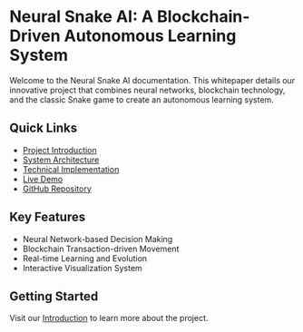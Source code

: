 # Neural Snake AI: A Blockchain-Driven Autonomous Learning System

Welcome to the Neural Snake AI documentation. This whitepaper details our innovative project that combines neural networks, blockchain technology, and the classic Snake game to create an autonomous learning system.

## Quick Links
- [Project Introduction](chapters/1-introduction.md)
- [System Architecture](chapters/2-system-architecture.md)
- [Technical Implementation](chapters/3-technical-implementation.md)
- [Live Demo](https://snakeai.co)
- [GitHub Repository](https://github.com/yourusername/neural-snake-ai)

## Key Features
- Neural Network-based Decision Making
- Blockchain Transaction-driven Movement
- Real-time Learning and Evolution
- Interactive Visualization System

## Getting Started
Visit our [Introduction](chapters/1-introduction.md) to learn more about the project. 